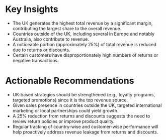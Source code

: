# Key Insights

- The UK generates the highest total revenue by a significant margin, contributing the largest share to the overall revenue.
- Countries outside of the UK, including several in Europe and notably Australia, also contribute to revenue.
- A noticeable portion (approximately 25%) of total revenue is reduced due to returns or discounts.
- Certain customers have disproportionately high numbers of returns or negative transactions.

# Actionable Recommendations

- UK-based strategies should be strengthened (e.g., loyalty programs, targeted promotions) since it is the top revenue source.
- Given sales presence in countries outside the UK, targeted international marketing or local partnerships could yield growth.
- A 25% reduction from returns and discounts suggests the need to review return policies or improve product quality.
- Regular tracking of country-wise and customer-wise performance will help proactively address revenue leakage from returns and discounts.

